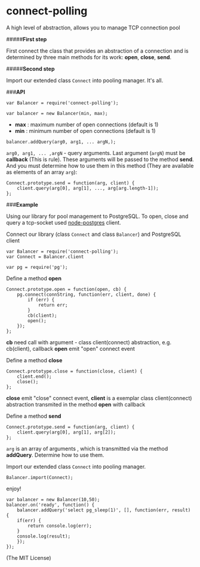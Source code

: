 connect-polling
=============

A high level of abstraction, allows you to manage TCP connection pool

#####**First step**

First connect the class that provides an abstraction of a connection and is determined by three main methods for its work: **open**, **close**, **send**. 

#####**Second step**

Import our extended class ```Connect``` into pooling manager. It's all.

###**API**
```
var Balancer = require('connect-polling');

var balancer = new Balancer(min, max);
```
* **max** : maximum number of open connections (default is 1)
* **min** : minimum number of open connections (default is 1)

```
balancer.addQuery(arg0, arg1, ... argN,);
```
```arg0, arg1, ... ,argN``` - query arguments. Last argument (```argN```) must be **callback** (This is rule).
These arguments will be passed to the method **send**. And you must determine how to use them in this method (They are available as elements of an array ```arg```):
```
Connect.prototype.send = function(arg, client) {
    client.query(arg[0], arg[1], ..., arg[arg.length-1]);
};
```

###**Example**

Using our library for pool management to PostgreSQL. To open, close and query a tcp-socket used [node-postgres](https://github.com/brianc/node-postgres) client.

Connect our library (class ```Connect``` and  class ```Balancer```) and PostgreSQL client
```
var Balancer = require('connect-polling');
var Connect = Balancer.client

var pg = require('pg');
```
Define a method **open**
```
Connect.prototype.open = function(open, cb) {
    pg.connect(connString, function(err, client, done) {
        if (err) {
            return err;
        }
        cb(client);
        open();
    });
};
```
**сb** need call with argument - class client(connect) abstraction, e.g. cb(client), callback **open** emit "open" connect event 

Define a method **close**
```
Connect.prototype.close = function(close, client) {
    client.end();
    close();
};
```
**close** emit "close" connect event, **client** is a exemplar class client(connect) abstraction transmited in the method **open** with callback

Define a method **send**
```
Connect.prototype.send = function(arg, client) {
    client.query(arg[0], arg[1], arg[2]);
};
```
```arg``` is an array of arguments , which is transmitted via the method **addQuery**. Determine how to use them.


Import our extended class ```Connect``` into pooling manager.
```
Balancer.import(Connect);
```
enjoy!
```
var balancer = new Balancer(10,50);
balancer.on('ready', function() {
    balancer.addQuery('select pg_sleep(1)', [], function(err, result) {
    if(err) {
        return console.log(err);
    }
    console.log(result);
    });
});
```
(The MIT License)
